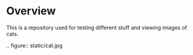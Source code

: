 # Overview

This is a repository used for testing different stuff and viewing images of cats.

.. figure:: static/cat.jpg

